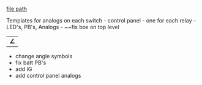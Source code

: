
[file path](<file:///C:\Users\jnetherton\G&W Electric Co\US-PowerGridAutomation - Documents\_Lazer\109336 - Energy Storage System - Gun Hill Rd Quinnipiac University (US ELECTRICAL SERVICES INC)>)

 Templates for analogs on each switch
	- control panel
		- one for each relay
			- LED's, PB's, Analogs
	- ~~fix box on top level 

|       |
| ----- |
| **∠** |
- change angle symbols
- fix batt PB's
- add IG
- add control panel analogs